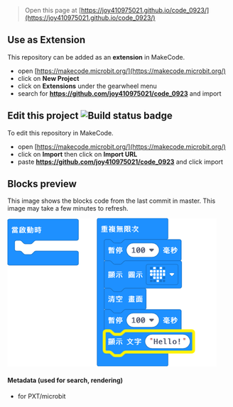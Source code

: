 
> Open this page at [https://joy410975021.github.io/code_0923/](https://joy410975021.github.io/code_0923/)

## Use as Extension

This repository can be added as an **extension** in MakeCode.

* open [https://makecode.microbit.org/](https://makecode.microbit.org/)
* click on **New Project**
* click on **Extensions** under the gearwheel menu
* search for **https://github.com/joy410975021/code_0923** and import

## Edit this project ![Build status badge](https://github.com/joy410975021/code_0923/workflows/MakeCode/badge.svg)

To edit this repository in MakeCode.

* open [https://makecode.microbit.org/](https://makecode.microbit.org/)
* click on **Import** then click on **Import URL**
* paste **https://github.com/joy410975021/code_0923** and click import

## Blocks preview

This image shows the blocks code from the last commit in master.
This image may take a few minutes to refresh.

![A rendered view of the blocks](https://github.com/joy410975021/code_0923/raw/master/.github/makecode/blocks.png)

#### Metadata (used for search, rendering)

* for PXT/microbit
<script src="https://makecode.com/gh-pages-embed.js"></script><script>makeCodeRender("{{ site.makecode.home_url }}", "{{ site.github.owner_name }}/{{ site.github.repository_name }}");</script>
